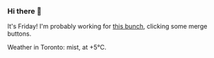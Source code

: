 ### Hi there :wave:

It's Friday! I'm probably working for [this bunch](https://github.com/kohofinancial), clicking some merge buttons.

Weather in Toronto: mist, at +5°C.
